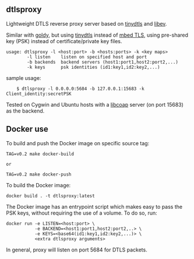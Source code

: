 **dtlsproxy**
----------
Lightweight DTLS reverse proxy server based on [tinydtls](https://projects.eclipse.org/projects/iot.tinydtls) and [libev](https://github.com/enki/libev).

Similar with [goldy](https://github.com/ibm-security-innovation/goldy), but using [tinydtls](https://projects.eclipse.org/projects/iot.tinydtls) instead of [mbed TLS](https://tls.mbed.org/), using pre-shared key (PSK) instead of certificate/private key files.

```shell
usage: dtlsproxy -l <host:port> -b <hosts:ports> -k <key maps>
        -l listen    listen on specified host and port
        -b backends  backend servers (host1:port1,host2:port2,...)
        -k keys      psk identities (id1:key1,id2:key2,...)
```
sample usage:
```shell
    $ dtlsproxy -l 0.0.0.0:5684 -b 127.0.0.1:15683 -k Client_identity:secretPSK
```
Tested on Cygwin and Ubuntu hosts with a [libcoap](https://github.com/obgm/libcoap) server (on port 15683) as the backend.

**Docker use**
---

To build and push the Docker image on specific source tag:

    TAG=v0.2 make docker-build

    or

    TAG=v0.2 make docker-push

To build the Docker image:

	docker build . -t dtlsproxy:latest

The Docker image has an entrypoint script which makes easy to pass the PSK keys, without requiring the use of a volume. To do so, run:

    docker run -e LISTEN=<host:port> \
               -e BACKEND=<host1:port1,host2:port2,..> \
               -e KEYS=<base64(id1:key1,id2:key2,...)> \
               <extra dtlsproxy arguments>

In general, proxy will listen on port 5684 for DTLS packets.